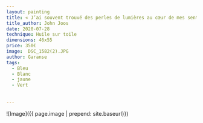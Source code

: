 ```yaml
---
layout: painting
title: « J’ai souvent trouvé des perles de lumières au cœur de mes sentiments les plus sombres. »        
title_author: John Joos 
date: 2020-07-28
technique: Huile sur toile
dimensions: 46x55
price: 350€
image:  DSC_1582(2).JPG
author: Garanse
tags:
  - Bleu
  - Blanc
  - jaune
  - Vert
  
  
---
```

![Image]({{ page.image | prepend: site.baseurl}})


